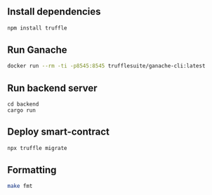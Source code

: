 # 

## Install dependencies

```bash
npm install truffle
```

## Run Ganache

```bash
docker run --rm -ti -p8545:8545 trufflesuite/ganache-cli:latest
```

## Run backend server

```
cd backend
cargo run
```

## Deploy smart-contract

```bash
npx truffle migrate
```

## Formatting

```bash
make fmt
```
